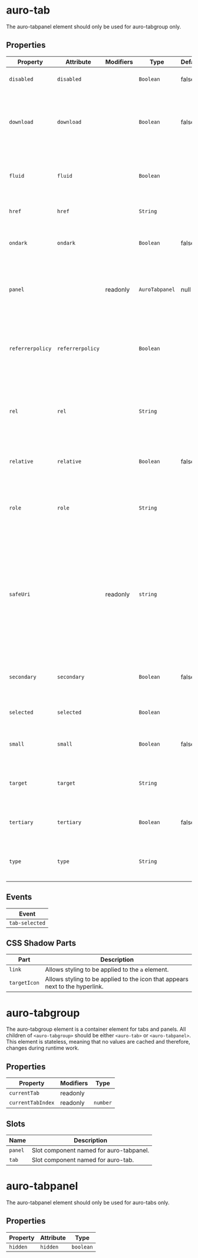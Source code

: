 # auro-tab

The auro-tabpanel element should only be used for auro-tabgroup only.

## Properties

| Property         | Attribute        | Modifiers | Type           | Default | Description                                      |
|------------------|------------------|-----------|----------------|---------|--------------------------------------------------|
| `disabled`       | `disabled`       |           | `Boolean`      | false   | Mark the tab as disabled tab.                    |
| `download`       | `download`       |           | `Boolean`      | false   | If true, the linked resource will be downloaded when the hyperlink is clicked. |
| `fluid`          | `fluid`          |           | `Boolean`      |         | If true and `type="cta"`, the hyperlink will have a fluid-width UI. |
| `href`           | `href`           |           | `String`       |         | Defines the URL of the linked page.              |
| `ondark`         | `ondark`         |           | `Boolean`      | false   | If true, the hyperlink will be styled for use on a dark background. |
| `panel`          |                  | readonly  | `AuroTabpanel` | null    | The associated AuroTabpanel that will be displayed when this tab is selected. |
| `referrerpolicy` | `referrerpolicy` |           | `Boolean`      |         | If true, sets `strict-origin-when-cross-origin` to control the referrer information sent with requests. |
| `rel`            | `rel`            |           | `String`       |         | Defines the relationship between the current document and the linked document. |
| `relative`       | `relative`       |           | `Boolean`      | false   | If true, the auto URL re-write feature will be disabled. |
| `role`           | `role`           |           | `String`       |         | Defines ARIA roles; currently supports `button` for extended experiences. |
| `safeUri`        |                  | readonly  | `string`       |         | Returns a safe URI based on the provided `href` and `relative` parameters.<br />If `href` is truthy, it generates a safe URL using the `safeUrl` function.<br />Otherwise, it returns an empty string. |
| `secondary`      | `secondary`      |           | `Boolean`      | false   | If true and `type="cta"`, the hyperlink will have a secondary UI. |
| `selected`       | `selected`       |           | `Boolean`      |         | Mark the tab as selected tab.                    |
| `small`          | `small`          |           | `Boolean`      | false   | If true and `type="cta"`, the hyperlink will have a small UI. |
| `target`         | `target`         |           | `String`       |         | Defines where to open the linked document.       |
| `tertiary`       | `tertiary`       |           | `Boolean`      | false   | If true and `type="cta"`, the hyperlink will have a tertiary UI. |
| `type`           | `type`           |           | `String`       |         | Defines the type of hyperlink; accepts `nav` or `cta`. |

## Events

| Event          |
|----------------|
| `tab-selected` |

## CSS Shadow Parts

| Part         | Description                                      |
|--------------|--------------------------------------------------|
| `link`       | Allows styling to be applied to the `a` element. |
| `targetIcon` | Allows styling to be applied to the icon that appears next to the hyperlink. |


# auro-tabgroup

The auro-tabgroup element is a container element for tabs and panels.
All children of `<auro-tabgroup>` should be either `<auro-tab>` or
`<auro-tabpanel>`. This element is stateless, meaning that no values are
cached and therefore, changes during runtime work.

## Properties

| Property          | Modifiers | Type     |
|-------------------|-----------|----------|
| `currentTab`      | readonly  |          |
| `currentTabIndex` | readonly  | `number` |

## Slots

| Name    | Description                             |
|---------|-----------------------------------------|
| `panel` | Slot component named for auro-tabpanel. |
| `tab`   | Slot component named for auro-tab.      |


# auro-tabpanel

The auro-tabpanel element should only be used for auro-tabs only.

## Properties

| Property | Attribute | Type      |
|----------|-----------|-----------|
| `hidden` | `hidden`  | `boolean` |
